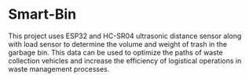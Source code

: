 # Smart-Bin

This project uses ESP32 and HC-SR04 ultrasonic distance sensor along with load sensor to determine the volume and weight of trash in the garbage bin.
This data can be used to optimize the paths of waste collection vehicles and increase the efficiency of logistical operations in waste management processes.
